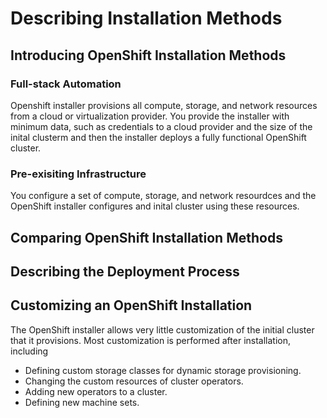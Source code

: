 # Describing Installation Methods

## Introducing OpenShift Installation Methods

### Full-stack Automation
Openshift installer provisions all compute, storage, and network resources from a cloud or virtualization provider. You provide the installer with minimum data, such as credentials to a cloud provider and the size of the inital clusterm and then the installer deploys a fully functional OpenShift cluster. 

### Pre-exisiting Infrastructure
You configure a set of compute, storage, and network resourdces and the OpenShift installer configures and inital cluster using these resources.

## Comparing OpenShift Installation Methods

## Describing the Deployment Process

## Customizing an OpenShift Installation
The OpenShift installer allows very little customization of the initial cluster that it provisions. Most
customization is performed after installation, including
- Defining custom storage classes for dynamic storage provisioning.
- Changing the custom resources of cluster operators.
- Adding new operators to a cluster.
- Defining new machine sets.